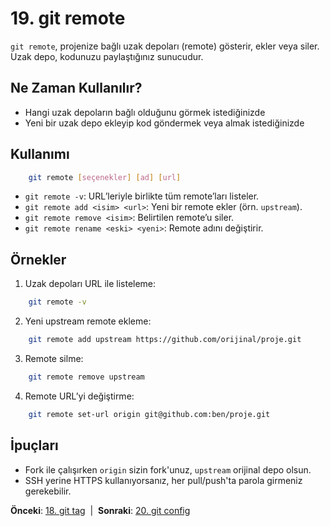 # 19. git remote

`git remote`, projenize bağlı uzak depoları (remote) gösterir, ekler veya siler. Uzak depo, kodunuzu paylaştığınız sunucudur.

## Ne Zaman Kullanılır?
- Hangi uzak depoların bağlı olduğunu görmek istediğinizde
- Yeni bir uzak depo ekleyip kod göndermek veya almak istediğinizde

## Kullanımı
```bash
    git remote [seçenekler] [ad] [url]
```
- `git remote -v`: URL’leriyle birlikte tüm remote’ları listeler.
- `git remote add <isim> <url>`: Yeni bir remote ekler (örn. `upstream`).
- `git remote remove <isim>`: Belirtilen remote’u siler.
- `git remote rename <eski> <yeni>`: Remote adını değiştirir.

## Örnekler
1. Uzak depoları URL ile listeleme:
```bash
    git remote -v
```
2. Yeni upstream remote ekleme:
```bash
    git remote add upstream https://github.com/orijinal/proje.git
```
3. Remote silme:
```bash
    git remote remove upstream
```
4. Remote URL’yi değiştirme:
```bash
    git remote set-url origin git@github.com:ben/proje.git
```

## İpuçları
- Fork ile çalışırken `origin` sizin fork'unuz, `upstream` orijinal depo olsun.
- SSH yerine HTTPS kullanıyorsanız, her pull/push'ta parola girmeniz gerekebilir.

**Önceki**: [18. git tag](18-tag.md) &nbsp;|&nbsp; **Sonraki**: [20. git config](20-config.md)
